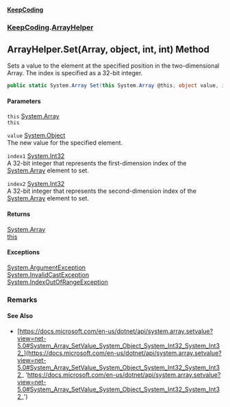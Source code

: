 #### [KeepCoding](index.md 'index')
### [KeepCoding](KeepCoding.md 'KeepCoding').[ArrayHelper](ArrayHelper.md 'KeepCoding.ArrayHelper')
## ArrayHelper.Set(Array, object, int, int) Method
Sets a value to the element at the specified position in the two-dimensional Array. The index is specified as a 32-bit integer.  
```csharp
public static System.Array Set(this System.Array @this, object value, int index1, int index2);
```
#### Parameters
<a name='KeepCoding.ArrayHelper.Set(System.Array.object.int.int).this'></a>
`this` [System.Array](https://docs.microsoft.com/en-us/dotnet/api/System.Array 'System.Array')  
`this`
  
<a name='KeepCoding.ArrayHelper.Set(System.Array.object.int.int).value'></a>
`value` [System.Object](https://docs.microsoft.com/en-us/dotnet/api/System.Object 'System.Object')  
The new value for the specified element.
  
<a name='KeepCoding.ArrayHelper.Set(System.Array.object.int.int).index1'></a>
`index1` [System.Int32](https://docs.microsoft.com/en-us/dotnet/api/System.Int32 'System.Int32')  
A 32-bit integer that represents the first-dimension index of the [System.Array](https://docs.microsoft.com/en-us/dotnet/api/System.Array 'System.Array') element to set.
  
<a name='KeepCoding.ArrayHelper.Set(System.Array.object.int.int).index2'></a>
`index2` [System.Int32](https://docs.microsoft.com/en-us/dotnet/api/System.Int32 'System.Int32')  
A 32-bit integer that represents the second-dimension index of the [System.Array](https://docs.microsoft.com/en-us/dotnet/api/System.Array 'System.Array') element to set.
  
#### Returns
[System.Array](https://docs.microsoft.com/en-us/dotnet/api/System.Array 'System.Array')  
[this](ArrayHelper.Set..vO3O5s+Ia5xAgBRQvMPJg.md#KeepCoding.ArrayHelper.Set(System.Array.object.int.int).this 'KeepCoding.ArrayHelper.Set(System.Array, object, int, int).this')
#### Exceptions
[System.ArgumentException](https://docs.microsoft.com/en-us/dotnet/api/System.ArgumentException 'System.ArgumentException')  
[System.InvalidCastException](https://docs.microsoft.com/en-us/dotnet/api/System.InvalidCastException 'System.InvalidCastException')  
[System.IndexOutOfRangeException](https://docs.microsoft.com/en-us/dotnet/api/System.IndexOutOfRangeException 'System.IndexOutOfRangeException')  
### Remarks
#### See Also
- [https://docs.microsoft.com/en-us/dotnet/api/system.array.setvalue?view=net-5.0#System_Array_SetValue_System_Object_System_Int32_System_Int32_](https://docs.microsoft.com/en-us/dotnet/api/system.array.setvalue?view=net-5.0#System_Array_SetValue_System_Object_System_Int32_System_Int32_ 'https://docs.microsoft.com/en-us/dotnet/api/system.array.setvalue?view=net-5.0#System_Array_SetValue_System_Object_System_Int32_System_Int32_')
